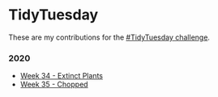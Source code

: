 # TidyTuesday

These are my contributions for the [#TidyTuesday challenge](https://github.com/rfordatascience/tidytuesday).

### 2020
- [Week 34 - Extinct Plants](plots/2020-34)
- [Week 35 - Chopped](plots/2020-35)
